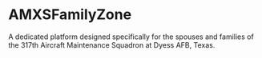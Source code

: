 # AMXSFamilyZone
A dedicated platform designed specifically for the spouses and families of the 317th Aircraft Maintenance Squadron at Dyess AFB, Texas.

